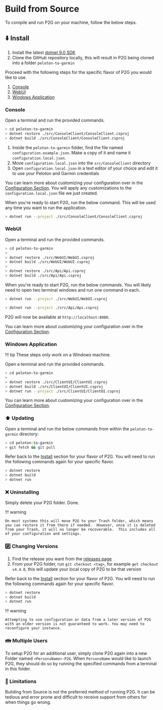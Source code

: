 
# Build from Source

To compile and run P2G on your machine, follow the below steps.

## ⬇️ Install

1. Install the latest [dotnet 9.0 SDK](https://dotnet.microsoft.com/download/dotnet/9.0)
1. Clone the GitHub repository locally, this will result in P2G being cloned into a folder `peloton-to-garmin`

Proceed with the following steps for the specific flavor of P2G you would like to use.

1. [Console](#console)
1. [WebUI](#webui)
1. [Windows Application](#windows-application)

### Console

Open a terminal and run the provided commands.

```bash
> cd peloton-to-garmin
> dotnet restore ./src/ConsoleClient/ConsoleClient.csproj
> dotnet build ./src/ConsoleClient/ConsoleClient.csproj
```

1. Inside the `peloton-to-garmin` folder, find the file named `configuration.example.json`. Make a copy of it and name it `configuration.local.json`.
1. Move `configuration.local.json` into the `src/ConsoleClient` directory
1. Open `configuration.local.json` in a text editor of your choice and edit it to use your Peloton and Garmin credentials

You can learn more about customizing your configuration over in the [Configuration Section](../configuration/index.md).  You will apply any customizations to the `configuration.local.json` file we just created.

When you're ready to start P2G, run the below command.  This will be used any time you want to run the application.

```bash
> dotnet run --project ./src/ConsoleClient/ConsoleClient.csproj
```

### WebUI

Open a terminal and run the provided commands.

```bash
> cd peloton-to-garmin
>
> dotnet restore ./src/WebUI/WebUI.csproj
> dotnet build ./src/WebUI/WebUI.csproj
>
> dotnet restore ./src/Api/Api.csproj
> dotnet build ./src/Api/Api.csproj
```

When you're ready to start P2G, run the below commands.  You will likely need to open two terminal windows and run one command in each.

```bash
> dotnet run --project ./src/WebUI/WebUI.csproj
```

```bash
> dotnet run --project ./src/Api/Api.csproj
```

P2G will now be available at `http://localhost:8080`.

You can learn more about customizing your configuration over in the [Configuration Section](../configuration/index.md).

### Windows Application

!!! tip
    These steps only work on a Windows machine.

Open a terminal and run the provided commands.

```bash
> cd peloton-to-garmin
>
> dotnet restore ./src/ClientUI/ClientUI.csproj
> dotnet build ./src/ClientUI/ClientUI.csproj
> dotnet run --project ./src/ClientUI/ClientUI.csproj
```

You can learn more about customizing your configuration over in the [Configuration Section](../configuration/index.md).

### ⬆️ Updating

Open a terminal and run the below commands from within the `peloton-to-garmin` directory:

```bash
> cd peloton-to-garmin
> git fetch && git pull
```

Refer back to the [Install](#️-install) section for your flavor of P2G.  You will need to run the following commands again for your specific flavor.

```bash
> dotnet restore
> dotnet build
> dotnet run
```

### ❌ Uninstalling

Simply delete your P2G folder. Done.

!!! warning

    On most systems this will move P2G to your Trash folder, which means you can restore it from there if needed.  However, once it is deleted from your Trash, it will no longer be recoverable.  This includes all of your configuration and settings.

### #️⃣ Changing Versions

1. Find the release you want from the [releases page](https://github.com/philosowaffle/peloton-to-garmin/tags)
1. From your P2G folder, run `git checkout <tag>`, for example `get checkout v4.4.0`, this will update your local copy of P2G to be that version

Refer back to the [Install](#️-install) section for your flavor of P2G.  You will need to run the following commands again for your specific flavor.

```bash
> dotnet restore
> dotnet build
> dotnet run
```

!!! warning

    Attempting to use configuration or data from a later version of P2G with an older version is not guaranteed to work. You may need to reconfigure your instance.

### 👪 Multiple Users

To setup P2G for an additional user, simply clone P2G again into a new Folder named `<PersonsName>-P2G`.  When `PersonsName` would like to launch P2G, they should do so by running the specified commands from a terminal in this folder.

### 🚧 Limitations

Building from Source is not the preferred method of running P2G.  It can be tedious and error prone and difficult to receive support from others for when things go wrong.
